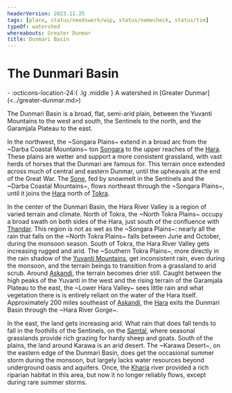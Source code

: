 ```yaml
---
headerVersion: 2023.11.25
tags: [place, status/needswork/wip, status/namecheck, status/tim]
typeOf: watershed
whereabouts: Greater Dunmar
title: Dunmari Basin
---
```

# The Dunmari Basin
<div class="grid cards ext-narrow-margin ext-one-column" markdown>
-    :octicons-location-24:{ .lg .middle } A watershed in [Greater Dunmar](<../greater-dunmar.md>)  
</div>


The Dunmari Basin is a broad, flat, semi-arid plain, between the Yuvanti Mountains to the west and south, the Sentinels to the north, and the Garamjala Plateau to the east. 

In the northwest, the ~Songara Plains~ extend in a broad arc from the ~Darba Coastal Mountains~ ton [Songara](<../realms/dunmar/central-dunmar/songara.md>) to the upper reaches of the [Hara](<../rivers/hara-watershed/hara.md>). These plains are wetter and support a more consistent grassland, with vast herds of horses that the Dunmari are famous for. This terrain once extended across much of central and eastern Dunmar, until the upheavals at the end of the Great War. The [Sone](<../rivers/hara-watershed/sone.md>), fed by snowmelt in the Sentinels and the ~Darba Coastal Mountains~, flows northeast through the ~Songara Plains~, until it joins the [Hara](<../rivers/hara-watershed/hara.md>) north of [Tokra](<../realms/dunmar/central-dunmar/tokra/tokra.md>). 

In the center of the Dunmari Basin, the Hara River Valley is a region of varied terrain and climate. North of Tokra, the ~North Tokra Plains~ occupy a broad swath on both sides of the Hara, just south of the confluence with [Thandar](<../rivers/hara-watershed/thandar.md>). This region is not as wet as the ~Songara Plains~: nearly all the rain that falls on the ~North Tokra Plains~ falls between June and October, during the monsoon season. South of Tokra, the Hara River Valley gets increasing rugged and arid. The ~Southern Tokra Plains~, more directly in the rain shadow of the [Yuvanti Mountains](<../yuvanti-mountains.md>), get inconsistent rain, even during the monsoon, and the terrain beings to transition from a grassland to arid scrub. Around [Askandi](<../realms/dunmar/central-dunmar/askandi.md>), the terrain becomes drier still. Caught between the high peaks of the Yuvanti in the west and the rising terrain of the Garamjala Plateau to the east, the ~Lower Hara Valley~ sees little rain and what vegetation there is is entirely reliant on the water of the Hara itself. Approximately 200 miles southeast of [Askandi](<../realms/dunmar/central-dunmar/askandi.md>), the [Hara](<../rivers/hara-watershed/hara.md>) exits the Dunmari Basin through the ~Hara River Gorge~.

In the east, the land gets increasing arid. What rain that does fall tends to fall in the foothills of the Sentinels, on the [Samtal](<./samtal.md>), where seasonal grasslands provide rich grazing for hardy sheep and goats. South of the plains, the land around Karawa is an arid desert. The ~Karawa Desert~, on the eastern edge of the Dunmari Basin, does get the occasional summer storm during the monsoon, but largely lacks water resources beyond underground oasis and aquifers. Once, the [Kharja](<../../istaros-watershed/rivers/kharja.md>) river provided a rich riparian habitat in this area, but now it no longer reliably flows, except during rare summer storms. 

